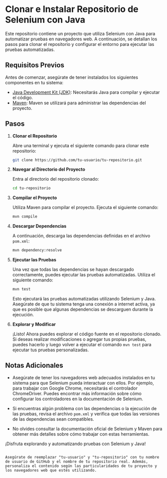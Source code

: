 


# Clonar e Instalar Repositorio de Selenium con Java

Este repositorio contiene un proyecto que utiliza Selenium con Java para automatizar pruebas en navegadores web. A continuación, se detallan los pasos para clonar el repositorio y configurar el entorno para ejecutar las pruebas automatizadas.

## Requisitos Previos

Antes de comenzar, asegúrate de tener instalados los siguientes componentes en tu sistema:

- [Java Development Kit (JDK)](https://www.oracle.com/java/technologies/javase-downloads.html): Necesitarás Java para compilar y ejecutar el código.
- [Maven](https://maven.apache.org/): Maven se utilizará para administrar las dependencias del proyecto.

## Pasos

1. **Clonar el Repositorio**

   Abre una terminal y ejecuta el siguiente comando para clonar este repositorio:

   ```bash
   git clone https://github.com/tu-usuario/tu-repositorio.git
   ```

2. **Navegar al Directorio del Proyecto**

   Entra al directorio del repositorio clonado:

   ```bash
   cd tu-repositorio
   ```

3. **Compilar el Proyecto**

   Utiliza Maven para compilar el proyecto. Ejecuta el siguiente comando:

   ```bash
   mvn compile
   ```

4. **Descargar Dependencias**

   A continuación, descarga las dependencias definidas en el archivo `pom.xml`:

   ```bash
   mvn dependency:resolve
   ```

5. **Ejecutar las Pruebas**

   Una vez que todas las dependencias se hayan descargado correctamente, puedes ejecutar las pruebas automatizadas. Utiliza el siguiente comando:

   ```bash
   mvn test
   ```

   Esto ejecutará las pruebas automatizadas utilizando Selenium y Java. Asegúrate de que tu sistema tenga una conexión a internet activa, ya que es posible que algunas dependencias se descarguen durante la ejecución.

6. **Explorar y Modificar**

   ¡Listo! Ahora puedes explorar el código fuente en el repositorio clonado. Si deseas realizar modificaciones o agregar tus propias pruebas, puedes hacerlo y luego volver a ejecutar el comando `mvn test` para ejecutar tus pruebas personalizadas.

## Notas Adicionales

- Asegúrate de tener los navegadores web adecuados instalados en tu sistema para que Selenium pueda interactuar con ellos. Por ejemplo, para trabajar con Google Chrome, necesitarás el controlador ChromeDriver. Puedes encontrar más información sobre cómo configurar los controladores en la documentación de Selenium.

- Si encuentras algún problema con las dependencias o la ejecución de las pruebas, revisa el archivo `pom.xml` y verifica que todas las versiones de las dependencias sean compatibles.

- No olvides consultar la documentación oficial de Selenium y Maven para obtener más detalles sobre cómo trabajar con estas herramientas.

¡Disfruta explorando y automatizando pruebas con Selenium y Java!
```

Asegúrate de reemplazar "tu-usuario" y "tu-repositorio" con tu nombre de usuario de GitHub y el nombre de tu repositorio real. Además, personaliza el contenido según las particularidades de tu proyecto y los navegadores web que estés utilizando.
